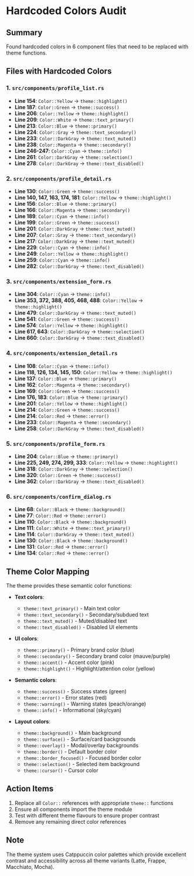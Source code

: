 # Hardcoded Colors Audit

## Summary

Found hardcoded colors in 6 component files that need to be replaced with theme functions.

## Files with Hardcoded Colors

### 1. `src/components/profile_list.rs`
- **Line 154**: `Color::Yellow` → `theme::highlight()`
- **Line 187**: `Color::Green` → `theme::success()`
- **Line 206**: `Color::Yellow` → `theme::highlight()` 
- **Line 209**: `Color::White` → `theme::text_primary()`
- **Line 213**: `Color::Blue` → `theme::primary()`
- **Line 224**: `Color::Gray` → `theme::text_secondary()`
- **Line 233**: `Color::DarkGray` → `theme::text_muted()`
- **Line 238**: `Color::Magenta` → `theme::secondary()`
- **Line 246-247**: `Color::Cyan` → `theme::info()`
- **Line 261**: `Color::DarkGray` → `theme::selection()`
- **Line 278**: `Color::DarkGray` → `theme::text_disabled()`

### 2. `src/components/profile_detail.rs`
- **Line 130**: `Color::Green` → `theme::success()`
- **Line 140, 147, 163, 174, 181**: `Color::Yellow` → `theme::highlight()`
- **Line 156**: `Color::Blue` → `theme::primary()`
- **Line 166**: `Color::Magenta` → `theme::secondary()`
- **Line 189**: `Color::Cyan` → `theme::info()`
- **Line 199**: `Color::Green` → `theme::success()`
- **Line 201**: `Color::DarkGray` → `theme::text_muted()`
- **Line 207**: `Color::Gray` → `theme::text_secondary()`
- **Line 217**: `Color::DarkGray` → `theme::text_muted()`
- **Line 229**: `Color::Cyan` → `theme::info()`
- **Line 249**: `Color::Yellow` → `theme::highlight()`
- **Line 259**: `Color::Cyan` → `theme::info()`
- **Line 282**: `Color::DarkGray` → `theme::text_disabled()`

### 3. `src/components/extension_form.rs`
- **Line 304**: `Color::Cyan` → `theme::info()`
- **Line 353, 372, 388, 405, 468, 488**: `Color::Yellow` → `theme::highlight()`
- **Line 479**: `Color::DarkGray` → `theme::text_muted()`
- **Line 541**: `Color::Green` → `theme::success()`
- **Line 574**: `Color::Yellow` → `theme::highlight()`
- **Line 617, 643**: `Color::DarkGray` → `theme::selection()`
- **Line 660**: `Color::DarkGray` → `theme::text_disabled()`

### 4. `src/components/extension_detail.rs`
- **Line 108**: `Color::Cyan` → `theme::info()`
- **Line 118, 126, 134, 145, 150**: `Color::Yellow` → `theme::highlight()`
- **Line 137**: `Color::Blue` → `theme::primary()`
- **Line 162**: `Color::Magenta` → `theme::secondary()`
- **Line 169**: `Color::Green` → `theme::success()`
- **Line 176, 183**: `Color::Blue` → `theme::primary()`
- **Line 201**: `Color::Yellow` → `theme::highlight()`
- **Line 214**: `Color::Green` → `theme::success()`
- **Line 214**: `Color::Red` → `theme::error()`
- **Line 233**: `Color::Magenta` → `theme::secondary()`
- **Line 258**: `Color::DarkGray` → `theme::text_disabled()`

### 5. `src/components/profile_form.rs`
- **Line 204**: `Color::Blue` → `theme::primary()`
- **Line 225, 249, 274, 299, 333**: `Color::Yellow` → `theme::highlight()`
- **Line 318**: `Color::DarkGray` → `theme::selection()`
- **Line 320**: `Color::Green` → `theme::success()`
- **Line 362**: `Color::DarkGray` → `theme::text_disabled()`

### 6. `src/components/confirm_dialog.rs`
- **Line 68**: `Color::Black` → `theme::background()`
- **Line 77**: `Color::Red` → `theme::error()`
- **Line 110**: `Color::Black` → `theme::background()`
- **Line 111**: `Color::White` → `theme::text_primary()`
- **Line 114**: `Color::DarkGray` → `theme::text_muted()`
- **Line 130**: `Color::Black` → `theme::background()`
- **Line 131**: `Color::Red` → `theme::error()`
- **Line 134**: `Color::Red` → `theme::error()`

## Theme Color Mapping

The theme provides these semantic color functions:

- **Text colors**:
  - `theme::text_primary()` - Main text color
  - `theme::text_secondary()` - Secondary/subdued text
  - `theme::text_muted()` - Muted/disabled text
  - `theme::text_disabled()` - Disabled UI elements

- **UI colors**:
  - `theme::primary()` - Primary brand color (blue)
  - `theme::secondary()` - Secondary brand color (mauve/purple)
  - `theme::accent()` - Accent color (pink)
  - `theme::highlight()` - Highlight/attention color (yellow)

- **Semantic colors**:
  - `theme::success()` - Success states (green)
  - `theme::error()` - Error states (red)
  - `theme::warning()` - Warning states (peach/orange)
  - `theme::info()` - Informational (sky/cyan)

- **Layout colors**:
  - `theme::background()` - Main background
  - `theme::surface()` - Surface/card backgrounds
  - `theme::overlay()` - Modal/overlay backgrounds
  - `theme::border()` - Default border color
  - `theme::border_focused()` - Focused border color
  - `theme::selection()` - Selected item background
  - `theme::cursor()` - Cursor color

## Action Items

1. Replace all `Color::` references with appropriate `theme::` functions
2. Ensure all components import the theme module
3. Test with different theme flavours to ensure proper contrast
4. Remove any remaining direct color references

## Note

The theme system uses Catppuccin color palettes which provide excellent contrast and accessibility across all theme variants (Latte, Frappe, Macchiato, Mocha).